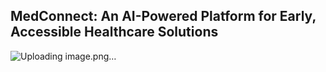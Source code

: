 ## MedConnect: An AI-Powered Platform for Early, Accessible Healthcare Solutions
![Uploading image.png…]()

